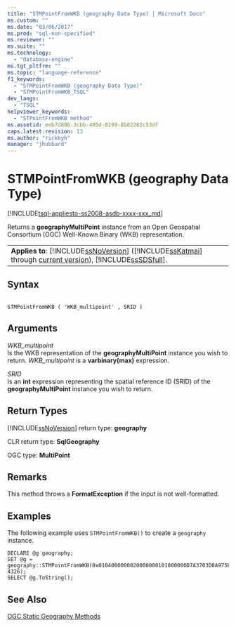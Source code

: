 ```yaml
---
title: "STMPointFromWKB (geography Data Type) | Microsoft Docs"
ms.custom: ""
ms.date: "03/06/2017"
ms.prod: "sql-non-specified"
ms.reviewer: ""
ms.suite: ""
ms.technology: 
  - "database-engine"
ms.tgt_pltfrm: ""
ms.topic: "language-reference"
f1_keywords: 
  - "STMPointFromWKB (geography Data Type)"
  - "STMPointFromWKB_TSQL"
dev_langs: 
  - "TSQL"
helpviewer_keywords: 
  - "STPointFromWKB method"
ms.assetid: eeb7d806-3cbb-405d-8199-8b82282c53df
caps.latest.revision: 13
ms.author: "rickbyh"
manager: "jhubbard"
---
```

# STMPointFromWKB (geography Data Type)
[!INCLUDE[tsql-appliesto-ss2008-asdb-xxxx-xxx_md](../../../relational-databases/import-export/includes/tsql-appliesto-ss2008-asdb-xxxx-xxx-md.md)]

  Returns a **geographyMultiPoint** instance from an Open Geospatial Consortium (OGC) Well-Known Binary (WKB) representation.  
  
||  
|-|  
|**Applies to**: [!INCLUDE[ssNoVersion](../../../advanced-analytics/r-services/includes/ssnoversion-md.md)] ([!INCLUDE[ssKatmai](../../../analysis-services/data-mining/includes/sskatmai-md.md)] through [current version](http://go.microsoft.com/fwlink/p/?LinkId=299658)), [!INCLUDE[ssSDSfull](../../../analysis-services/multidimensional-models/includes/sssdsfull-md.md)].|  
  
## Syntax  
  
```  
  
STMPointFromWKB ( 'WKB_multipoint' , SRID )  
```  
  
## Arguments  
 *WKB_multipoint*  
 Is the WKB representation of the **geographyMultiPoint** instance you wish to return. *WKB_multipoint* is a **varbinary(max)** expression.  
  
 *SRID*  
 Is an **int** expression representing the spatial reference ID (SRID) of the **geographyMultiPoint** instance you wish to return.  
  
## Return Types  
 [!INCLUDE[ssNoVersion](../../../advanced-analytics/r-services/includes/ssnoversion-md.md)] return type: **geography**  
  
 CLR return type: **SqlGeography**  
  
 OGC type: **MultiPoint**  
  
## Remarks  
 This method throws a **FormatException** if the input is not well-formatted.  
  
## Examples  
 The following example uses `STMPointFromWKB()` to create a `geography` instance.  
  
```  
DECLARE @g geography;   
SET @g = geography::STMPointFromWKB(0x0104000000020000000101000000D7A3703D0A975EC08716D9CEF7D347400101000000CBA145B6F3955EC08716D9CEF7D34740, 4326);  
SELECT @g.ToString();  
```  
  
## See Also  
 [OGC Static Geography Methods](../../../t-sql/spatial/geography/ogc-static-geography-methods.md)  
  
  